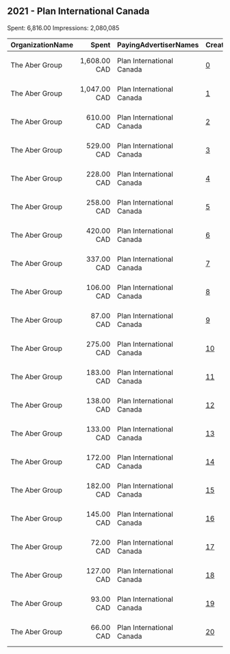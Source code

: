## 2021 - Plan International Canada 
Spent: 6,816.00
Impressions: 2,080,085

|OrganizationName|Spent|PayingAdvertiserNames|CreativeUrls|Impressions|Genders|AgeBrackets|CountryCodes|BillingAddresses|CandidateBallotInformation|
|:---|---:|:---|:---|---:|:---|:---|:---|:---|:---|
|The Aber Group|1,608.00 CAD|Plan International Canada|[0](https://www.snap.com/political-ads/asset/a00736b95a0fe49089e5564f3696839e33d085a82e0182b40590fd3d6fd984ae?mediaType=mp4)|782,201||24-|canada|"608-120 Eglinton Avenue East,Toronto,M4P1E2,CA"||
|The Aber Group|1,047.00 CAD|Plan International Canada|[1](https://www.snap.com/political-ads/asset/a00736b95a0fe49089e5564f3696839e33d085a82e0182b40590fd3d6fd984ae?mediaType=mp4)|524,991||24-|canada|"608-120 Eglinton Avenue East,Toronto,M4P1E2,CA"||
|The Aber Group|610.00 CAD|Plan International Canada|[2](https://www.snap.com/political-ads/asset/86cd82c8a78e75a9d7fde4f7e3d5d9b1ac08bfc743d412ca85a147cd2f24844a?mediaType=jpg)|101,196||18+|canada|"608-120 Eglinton Avenue East,Toronto,M4P1E2,CA"||
|The Aber Group|529.00 CAD|Plan International Canada|[3](https://www.snap.com/political-ads/asset/fdb0e45b9f1dff31e074357d77dcbd660184c047c38917219b4d09bd3770600a?mediaType=jpg)|84,990||18+|canada|"608-120 Eglinton Avenue East,Toronto,M4P1E2,CA"||
|The Aber Group|228.00 CAD|Plan International Canada|[4](https://www.snap.com/political-ads/asset/a00736b95a0fe49089e5564f3696839e33d085a82e0182b40590fd3d6fd984ae?mediaType=mp4)|68,352||24-|canada|"608-120 Eglinton Avenue East,Toronto,M4P1E2,CA"||
|The Aber Group|258.00 CAD|Plan International Canada|[5](https://www.snap.com/political-ads/asset/a00736b95a0fe49089e5564f3696839e33d085a82e0182b40590fd3d6fd984ae?mediaType=mp4)|66,331||24-|canada|"608-120 Eglinton Avenue East,Toronto,M4P1E2,CA"||
|The Aber Group|420.00 CAD|Plan International Canada|[6](https://www.snap.com/political-ads/asset/da9ba26a201731c9b5236cf2a6c5514782aeaf74ff86038d705e98d78edff2ed?mediaType=jpg)|61,990||18+|canada|"608-120 Eglinton Avenue East,Toronto,M4P1E2,CA"||
|The Aber Group|337.00 CAD|Plan International Canada|[7](https://www.snap.com/political-ads/asset/222cc14a39f57d1e796ea51654c16d82c6e820193ea1cac555ffa35a39f0d9cc?mediaType=png)|55,470||35+|canada|"608-120 Eglinton Avenue East,Toronto,M4P1E2,CA"||
|The Aber Group|106.00 CAD|Plan International Canada|[8](https://www.snap.com/political-ads/asset/222cc14a39f57d1e796ea51654c16d82c6e820193ea1cac555ffa35a39f0d9cc?mediaType=png)|53,992||24-|canada|"608-120 Eglinton Avenue East,Toronto,M4P1E2,CA"||
|The Aber Group|87.00 CAD|Plan International Canada|[9](https://www.snap.com/political-ads/asset/669bef7a7cde5b058af5e1279937ff0af39ebf2fe03f22d712730ee19c4ee696?mediaType=png)|43,324||24-|canada|"608-120 Eglinton Avenue East,Toronto,M4P1E2,CA"||
|The Aber Group|275.00 CAD|Plan International Canada|[10](https://www.snap.com/political-ads/asset/a00736b95a0fe49089e5564f3696839e33d085a82e0182b40590fd3d6fd984ae?mediaType=mp4)|40,957||35+|canada|"608-120 Eglinton Avenue East,Toronto,M4P1E2,CA"||
|The Aber Group|183.00 CAD|Plan International Canada|[11](https://www.snap.com/political-ads/asset/222cc14a39f57d1e796ea51654c16d82c6e820193ea1cac555ffa35a39f0d9cc?mediaType=png)|37,278||24-|canada|"608-120 Eglinton Avenue East,Toronto,M4P1E2,CA"||
|The Aber Group|138.00 CAD|Plan International Canada|[12](https://www.snap.com/political-ads/asset/669bef7a7cde5b058af5e1279937ff0af39ebf2fe03f22d712730ee19c4ee696?mediaType=png)|34,462||24-|canada|"608-120 Eglinton Avenue East,Toronto,M4P1E2,CA"||
|The Aber Group|133.00 CAD|Plan International Canada|[13](https://www.snap.com/political-ads/asset/669bef7a7cde5b058af5e1279937ff0af39ebf2fe03f22d712730ee19c4ee696?mediaType=png)|24,243||35+|canada|"608-120 Eglinton Avenue East,Toronto,M4P1E2,CA"||
|The Aber Group|172.00 CAD|Plan International Canada|[14](https://www.snap.com/political-ads/asset/fdb0e45b9f1dff31e074357d77dcbd660184c047c38917219b4d09bd3770600a?mediaType=jpg)|20,143||18+|canada|"608-120 Eglinton Avenue East,Toronto,M4P1E2,CA"||
|The Aber Group|182.00 CAD|Plan International Canada|[15](https://www.snap.com/political-ads/asset/da9ba26a201731c9b5236cf2a6c5514782aeaf74ff86038d705e98d78edff2ed?mediaType=jpg)|19,610||18+|canada|"608-120 Eglinton Avenue East,Toronto,M4P1E2,CA"||
|The Aber Group|145.00 CAD|Plan International Canada|[16](https://www.snap.com/political-ads/asset/86cd82c8a78e75a9d7fde4f7e3d5d9b1ac08bfc743d412ca85a147cd2f24844a?mediaType=jpg)|16,153||18+|canada|"608-120 Eglinton Avenue East,Toronto,M4P1E2,CA"||
|The Aber Group|72.00 CAD|Plan International Canada|[17](https://www.snap.com/political-ads/asset/a00736b95a0fe49089e5564f3696839e33d085a82e0182b40590fd3d6fd984ae?mediaType=mp4)|15,713||35+|canada|"608-120 Eglinton Avenue East,Toronto,M4P1E2,CA"||
|The Aber Group|127.00 CAD|Plan International Canada|[18](https://www.snap.com/political-ads/asset/86cd82c8a78e75a9d7fde4f7e3d5d9b1ac08bfc743d412ca85a147cd2f24844a?mediaType=jpg)|12,258||18+|canada|"608-120 Eglinton Avenue East,Toronto,M4P1E2,CA"||
|The Aber Group|93.00 CAD|Plan International Canada|[19](https://www.snap.com/political-ads/asset/da9ba26a201731c9b5236cf2a6c5514782aeaf74ff86038d705e98d78edff2ed?mediaType=jpg)|9,119||18+|canada|"608-120 Eglinton Avenue East,Toronto,M4P1E2,CA"||
|The Aber Group|66.00 CAD|Plan International Canada|[20](https://www.snap.com/political-ads/asset/fdb0e45b9f1dff31e074357d77dcbd660184c047c38917219b4d09bd3770600a?mediaType=jpg)|7,312||18+|canada|"608-120 Eglinton Avenue East,Toronto,M4P1E2,CA"||
